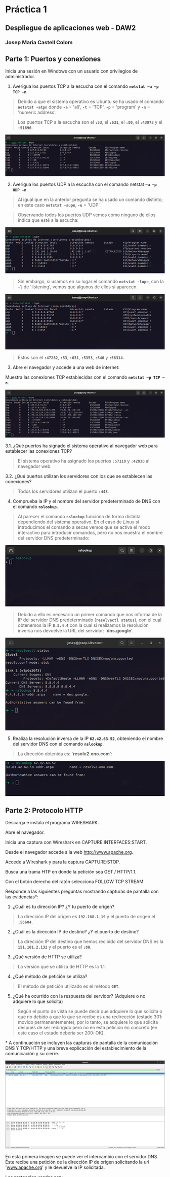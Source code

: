 <style>
  code {
    font-weight: bolder;
    font-family: 'Ubuntu Mono', monospace;
  }
</style>

<h1 style="margin-top: 50%">Práctica 1</h1>

## Despliegue de aplicaciones web - DAW2

### Josep Maria Castell Colom

<div style="page-break-after: always"></div>

## Parte 1: Puertos y conexiones

Inicia una sesión en Windows con un usuario con privilegios de administrador.

1. Averigua los puertos TCP a la escucha con el comando `netstat –a –p TCP –n`.

> Debido a que el sistema operativo es Ubuntu se ha usado el comando `netstat -atpn` donde `-a` = 'all', `-t` = 'TCP', `-p` = 'program' y `-n` = 'numeric address'.

> Los puertos TCP a la escucha son el `:53`, el `:631`, el `:80`, el `:43973` y el `:51896`.

<img src="./actividad1/netstat-atpn-nofirefox.png"/>

2. Averigua los puertos UDP a la escucha con el comando netstat `–a –p UDP –n`.

> Al igual que en la anterior pregunta se ha usado un comando distinto; en este caso `netstat -aupn`, `-u` = 'UDP'.

> Observando todos los puertos UDP vemos como ninguno de ellos indica que esté a la escucha:

<img src="./actividad1/netstat-aupn.png"/>

> Sin embargo, si usamos en su lugar el comando `netstat -lupn`, con la `-l` de 'listening', vemos que algunos de ellos sí aparecen.

<img src="./actividad1/netstat-lupn.png"/>

> Estos son el `:47262`, `:53`, `:631`, `:5353`, `:546` y `:58314`.

3. Abre el navegador y accede a una web de internet:

Muestra las conexiones TCP establecidas con el comando `netstat –p TCP –n`.

<img src="./actividad1/netstat-atpn.png"/>

3.1. ¿Qué puertos ha signado el sistema operativo al navegador web para establecer las conexiones TCP?

> El sistema operativo ha asignado los puertos `:57118` y `:42830` al navegador web.

3.2. ¿Qué puertos utilizan los servidores con los que se establecen las conexiones?

> Todos los servidores utilizan el puerto `:443`.

4. Comprueba la IP y el nombre del servidor predeterminado de DNS con el comando `nslookup`.

> Al parecer el comando `nslookup` funciona de forma distinta dependiendo del sistema operativo. En el caso de _Linux_ si introducimos el comando a secas vemos que se activa el modo interactivo para introducir comandos, pero no nos muestra el nombre del servidor DNS predeterminado:

<img src="./actividad1/nslookup.png"/>

> Debido a ello es necesario un primer comando que nos informa de la IP del servidor DNS predeterminado (`resolvectl status`), con el cual obtenemos la IP `8.8.4.4` con la cual si realizamos la resolución inversa nos devuelve la URL del servidor: '**dns.google**'.

<img src="./actividad1/resolvectl-status-nslookup.png"/>

5. Realiza la resolución inversa de la IP `62.42.63.52`, obteniendo el nombre del servidor DNS con el comando `nslookup`.

> La dirección obtenida es: '**resolv2.ono.com**':

<img src="./actividad1/nslookupIP.png"/>

<div style="page-break-after: always"></div>

## Parte 2: Protocolo HTTP

Descarga e instala el programa WIRESHARK.

Abre el navegador.

Inicia una captura con Wireshark en CAPTURE:INTERFACES:START.

Desde el navegador accede a la web http://www.apache.org.

Accede a Wireshark y para la captura CAPTURE:STOP.

Busca una trama HTP en donde la petición sea GET / HTTP/1.1.

Con el botón derecho del ratón selecciona FOLLOW TCP STREAM.

Responde a las siguientes preguntas mostrando capturas de pantalla con las
evidencias\*:

1. ¿Cuál es tu dirección IP? ¿Y tu puerto de origen?

> La dirección IP del origen es `192.168.1.19` y el puerto de origen el `:58604`.

2. ¿Cuál es la dirección IP de destino? ¿Y el puerto de destino?

> La dirección IP del destino que hemos recibido del servidor DNS es la `151.101.2.132` y el puerto es el `:80`.

3. ¿Qué versión de HTTP se utiliza?

> La versión que se utiliza de HTTP es la 1.1.

4. ¿Qué método de petición se utiliza?

> El método de petición utilizado es el método `GET`.

5. ¿Qué ha ocurrido con la respuesta del servidor? (Adquiere o no adquiere lo que solicita)

> Según el punto de vista se puede decir que adquiere lo que solicita o que no debido a que lo que se recibe es una redirección (estado 301: movido permanentemente); por lo tanto, se adquiere lo que solicita después de ser redirigido pero no en esta petición en concreto (en este caso el estado deberia ser 200: OK).

\* A continuación se incluyen las capturas de pantalla de la comunicación DNS Y TCP/HTTP y una breve explicación del establecimiento de la comunicación y su cierre.

<img src="./actividad2/wireshark-dns.png"/>

En esta primera imagen se puede ver el intercambio con el servidor DNS.
Éste recibe una petición de la dirección IP de origen solicitando la url 'www.apache.org' y le devuelve la IP solicitada.

Los protocolos usados son:  
DNS -> UDP -> IP -> Eth

<img src="./actividad2/wireshark-http.png"/>

En la segunda imagen se aprecia la comunicación TCP con el intercambio de peticiones y respuestas HTTP y el fin de la comunicación TCP.

En primer lugar se ve como se establece la comunicacion con [SYN] - [SYN, ACK] - [ACK].

Después la IP de origen solicita los recursos HTTP y la IP de destino se los entrega.

Para finalizar se cierra la comunicación con [FIN, ACK].

En esta ocasión se usan los protocolos:  
HTTP -> TCP -> IP -> Eth

<div style="page-break-after: always;"></div>

### **Diagrama de secuencia de la comunicación DNS - TCP/HTTP**

```mermaid
sequenceDiagram
    participant IP origen
    Note over IP origen: 192.168.1.19
    participant IP destino
    Note over IP destino: 151.101.2.132
    Note over Servidor DNS: 8.8.4.4
    rect rgb(200, 10, 255)
    Note right of IP origen: DNS
    IP origen->>+Servidor DNS: [www.apache.org]
    Servidor DNS->>-IP origen: [151.101.2.132]
    end
    rect rgb(10, 200, 200)
    Note right of IP origen: TCP
    IP origen->>+IP destino: [SYN]
    IP destino->>IP origen: [SYN, ACK]
    IP origen->>IP destino: [SYN]
    rect rgb(200, 200, 10)
    Note right of IP origen: HTTP
    IP origen->>IP destino: GET / HTTP/1.1
    IP destino->>IP origen: [ACK]
    IP destino->>IP origen: HTTP/1.1 301 Moved Permanently
    end
    IP origen->>IP destino: [ACK]
    IP origen->>IP destino: [FIN, ACK]
    IP destino->>IP origen: [FIN, ACK]
    IP origen->>IP destino: [ACK]
    IP destino->>-IP origen: [ACK]
    end
```
